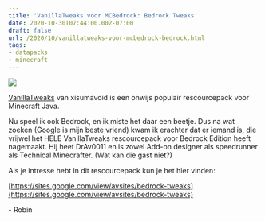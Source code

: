 ```yaml
---
title: 'VanillaTweaks voor MCBedrock: Bedrock Tweaks'
date: 2020-10-30T07:44:00.002-07:00
draft: false
url: /2020/10/vanillatweaks-voor-mcbedrock-bedrock.html
tags: 
- datapacks
- minecraft
---
```


[![](https://1.bp.blogspot.com/-CiRKtVi5st0/XylB6z2jFKI/AAAAAAAAIO4/BVxJbYMuNvIfl8nHlv6SmtCTDmCihQ6jwCLcBGAsYHQ/s0/unnamed.png)](https://1.bp.blogspot.com/-CiRKtVi5st0/XylB6z2jFKI/AAAAAAAAIO4/BVxJbYMuNvIfl8nHlv6SmtCTDmCihQ6jwCLcBGAsYHQ/s262/unnamed.png)

[VanillaTweaks](https://vanillatweaks.net/) van xisumavoid is een onwijs populair rescourcepack voor Minecraft Java.

Nu speel ik ook Bedrock, en ik miste het daar een beetje. Dus na wat zoeken (Google is mijn beste vriend) kwam ik erachter dat er iemand is, die vrijwel het HELE VanillaTweaks rescourcepack voor Bedrock Edition heeft nagemaakt. Hij heet DrAv0011 en is zowel Add-on designer als speedrunner als Technical Minecrafter. (Wat kan die gast niet?)

Als je intresse hebt in dit rescourcepack kun je het hier vinden:

[https://sites.google.com/view/avsites/bedrock-tweaks](https://sites.google.com/view/avsites/bedrock-tweaks)

\- Robin
